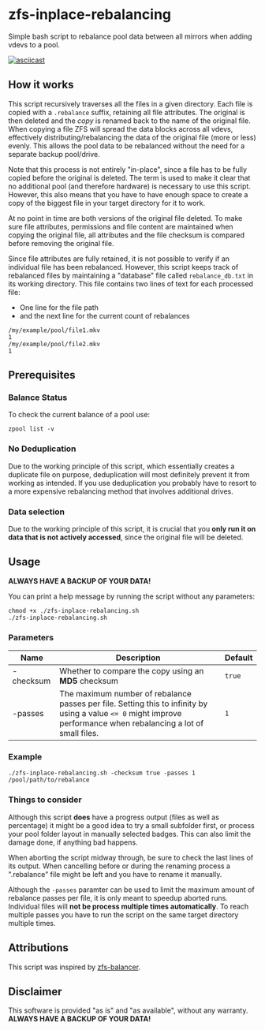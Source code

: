 # zfs-inplace-rebalancing
Simple bash script to rebalance pool data between all mirrors when adding vdevs to a pool.

[![asciicast](https://asciinema.org/a/350222.svg)](https://asciinema.org/a/350222)

## How it works

This script recursively traverses all the files in a given directory. Each file is copied with a `.rebalance` suffix, retaining all file attributes. The original is then deleted and the *copy* is renamed back to the name of the original file. When copying a file ZFS will spread the data blocks across all vdevs, effectively distributing/rebalancing the data of the original file (more or less) evenly. This allows the pool data to be rebalanced without the need for a separate backup pool/drive.

Note that this process is not entirely "in-place", since a file has to be fully copied before the original is deleted. The term is used to make it clear that no additional pool (and therefore hardware) is necessary to use this script. However, this also means that you have to have enough space to create a copy of the biggest file in your target directory for it to work.

At no point in time are both versions of the original file deleted.
To make sure file attributes, permissions and file content are maintained when copying the original file, all attributes and the file checksum is compared before removing the original file.

Since file attributes are fully retained, it is not possible to verify if an individual file has been rebalanced. However, this script keeps track of rebalanced files by maintaining a "database" file called `rebalance_db.txt` in its working directory. This file contains two lines of text for each processed file:

* One line for the file path
* and the next line for the current count of rebalances

```text
/my/example/pool/file1.mkv
1
/my/example/pool/file2.mkv
1
```

## Prerequisites

### Balance Status

To check the current balance of a pool use:

```
zpool list -v
```

### No Deduplication

Due to the working principle of this script, which essentially creates a duplicate file on purpose, deduplication will most definitely prevent it from working as intended. If you use deduplication you probably have to resort to a more expensive rebalancing method that involves additional drives.

### Data selection

Due to the working principle of this script, it is crucial that you **only run it on data that is not actively accessed**, since the original file will be deleted.

## Usage

**ALWAYS HAVE A BACKUP OF YOUR DATA!**

You can print a help message by running the script without any parameters:

```
chmod +x ./zfs-inplace-rebalancing.sh
./zfs-inplace-rebalancing.sh
```

### Parameters

| Name      | Description | Default |
|-----------|-------------|---------|
| -checksum | Whether to compare the copy using an **MD5** checksum | `true` |
| -passes   | The maximum number of rebalance passes per file. Setting this to infinity by using a value `<= 0` might improve performance when rebalancing a lot of small files. | `1` |

### Example

```
./zfs-inplace-rebalancing.sh -checksum true -passes 1 /pool/path/to/rebalance
```

### Things to consider

Although this script **does** have a progress output (files as well as percentage) it might be a good idea to try a small subfolder first, or process your pool folder layout in manually selected badges. This can also limit the damage done, if anything bad happens.

When aborting the script midway through, be sure to check the last lines of its output. When cancelling before or during the renaming process a ".rebalance" file might be left and you have to rename it manually.

Although the `-passes` paramter can be used to limit the maximum amount of rebalance passes per file, it is only meant to speedup aborted runs. Individual files will **not be process multiple times automatically**. To reach multiple passes you have to run the script on the same target directory multiple times.

## Attributions

This script was inspired by [zfs-balancer](https://github.com/programster/zfs-balancer).

## Disclaimer

This software is provided "as is" and "as available", without any warranty.  
**ALWAYS HAVE A BACKUP OF YOUR DATA!**
